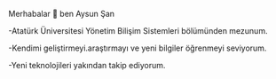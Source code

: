 Merhabalar  👋 ben Aysun Şan

-Atatürk Üniversitesi Yönetim Bilişim Sistemleri bölümünden mezunum.

-Kendimi geliştirmeyi.araştırmayı ve yeni bilgiler öğrenmeyi seviyorum.

-Yeni teknolojileri yakından takip ediyorum.














